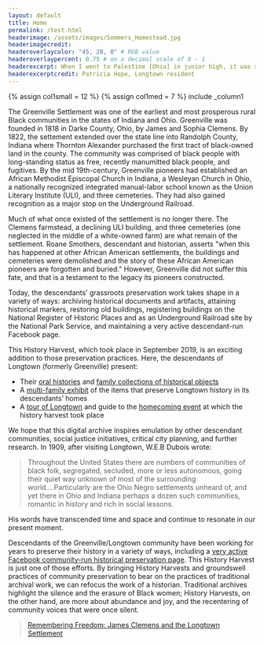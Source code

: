 ```yaml
---
layout: default
title: Home
permalink: /test.html
headerimage: /assets/images/Sommers_Homestead.jpg
headerimagecredit: 
headeroverlaycolor: "45, 20, 0" # RGB value
headeroverlaypercent: 0.75 # on a decimal scale of 0 - 1
headerexcerpt: When I went to Palestine [Ohio] in junior high, it was so prejudiced, and then, you know, we’re free here at home. This is home. This is safety. This is free.... No matter where you go, how old you are, when you go home, you’re home. That’s here. That’s Longtown.
headerexcerptcredit: Patricia Hope, Longtown resident
---
```


{% assign col1small = 12 %}
{% assign col1med = 7 %}
include _column1

<div class="row">
<div class="col-s-12 col-md-7">

The Greenville Settlement was one of the earliest and most prosperous rural Black communities in the states of Indiana and Ohio. Greenville was founded in 1818 in Darke County, Ohio, by James and Sophia Clemens. By 1822, the settement extended over the state line into Randolph County, Indiana where Thornton Alexander purchased the first tract of black-owned land in the county. The community was comprised of black people with long-standing status as free, recently manumitted black people, and fugitives. By the mid 19th-century, Greenville pioneers had established an African Methodist Episcopal Church in Indiana, a Wesleyan Church in Ohio, a nationally recognized integrated manual-labor school known as the Union Literary Institute (ULI), and three cemeteries. They had also gained recognition as a major stop on the Underground Railroad.
 
Much of what once existed of the settlement is no longer there. The Clemens farmstead, a declining ULI building, and three cemeteries (one neglected in the middle of a white-owned farm) are what remain of the settlement. Roane Smothers, descendant and historian, asserts "when this has happened at other African American settlements, the buildings and cemeteries were demolished and the story of these African American pioneers are forgotten and buried." However, Greenville did not suffer this fate, and that is a testament to the legacy its pioneers constructed. 
 
Today, the descendants’ grassroots preservation work takes shape in a variety of ways: archiving historical documents and artifacts, attaining historical markers, restoring old buildings, registering buildings on the National Register of Historic Places and as an Underground Railroad site by the National Park Service, and maintaining a very active descendant-run Facebook page. 
 
This History Harvest, which took place in September 2019, is an exciting addition to those preservation practices. Here, the descendants of Longtown (formerly Greenville) present:
<ul>
 <li>Their <a href="/descendants">oral histories</a> and <a href="/descendants">family collections of historical objects</a></li>
 <li>A <a href="/items">multi-family exhibit</a> of the items that preserve Longtown history in its descendants’ homes</li>
 <li>A <a href="/event">tour of Longtown</a> and guide to the <a href="/event">homecoming event</a> at which the history harvest took place</li>
</ul>
 
We hope that this digital archive inspires emulation by other descendant communities, social justice initiatives, critical city planning, and further research. In 1909, after visiting Longtown, W.E.B Dubois wrote:
 
<blockquote>Throughout the United States there are numbers of communities of black folk, segregated, secluded, more or less autonomous, going their quiet way unknown of most of the surrounding world….Particularly are the Ohio Negro settlements unheard of, and yet there in Ohio and Indiana perhaps a dozen such communities, romantic in history and rich in social lessons.</blockquote>
 
His words have transcended time and space and continue to resonate in our present moment​. 



<p>Descendants of the Greenville/Longtown community have been working for years to preserve their history in a variety of ways, including a <a href="https://www.facebook.com/Remembering-Freedom-James-Clemens-and-the-Longtown-Settlement-170627093017850/">very active Facebook community-run historical preservation page</a>. This History Harvest is just one of those efforts. By bringing History Harvests and groundswell practices of community preservation to bear on the practices of traditional archival work, we can refocus the work of a historian. Traditional archives highlight the silence and the erasure of Black women; History Harvests, on the other hand, are more about abundance and joy, and the recentering of community voices that were once silent.</p>

</div>
<div class="col-s-12 col-md-5">
<div class="fb-page" data-href="https://www.facebook.com/Remembering-Freedom-James-Clemens-and-the-Longtown-Settlement-170627093017850" data-tabs="timeline" data-width="500" data-height="600" data-small-header="true" data-adapt-container-width="true" data-hide-cover="false" data-show-facepile="false"><blockquote cite="https://www.facebook.com/Remembering-Freedom-James-Clemens-and-the-Longtown-Settlement-170627093017850" class="fb-xfbml-parse-ignore"><a href="https://www.facebook.com/Remembering-Freedom-James-Clemens-and-the-Longtown-Settlement-170627093017850">Remembering Freedom: James Clemens and the Longtown Settlement</a></blockquote></div>
</div>  
</div>
